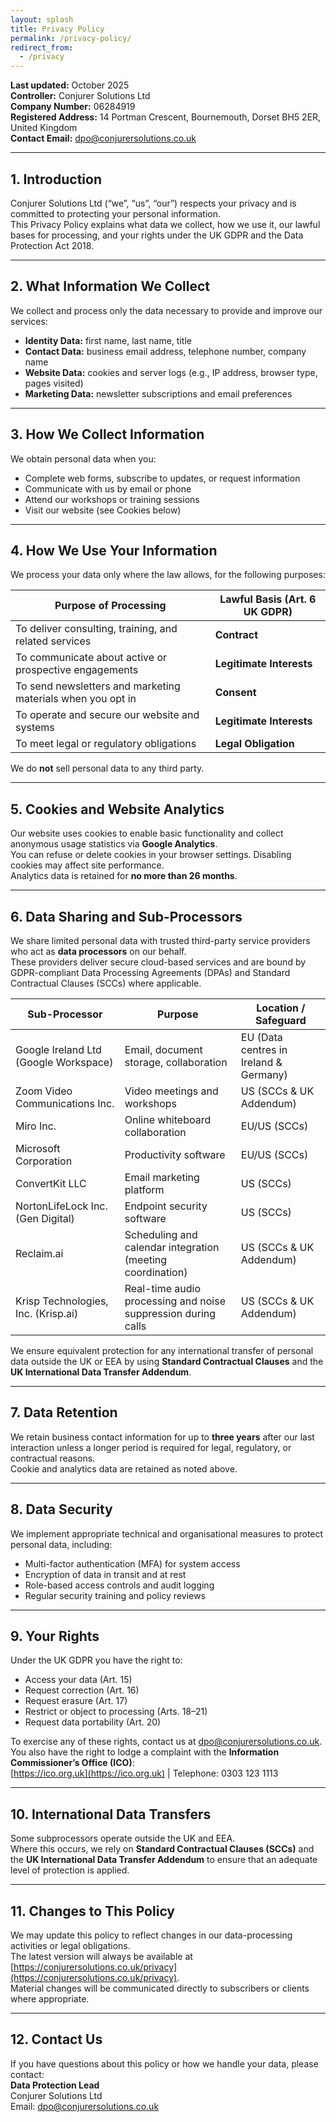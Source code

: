 ```yaml
---
layout: splash
title: Privacy Policy
permalink: /privacy-policy/
redirect_from:
  - /privacy
---
```


**Last updated:** October 2025  
**Controller:** Conjurer Solutions Ltd  
**Company Number:** 06284919  
**Registered Address:** 14 Portman Crescent, Bournemouth, Dorset BH5 2ER, United Kingdom  
**Contact Email:** [dpo@conjurersolutions.co.uk](mailto:dpo@conjurersolutions.co.uk)

---

## 1. Introduction

Conjurer Solutions Ltd (“we”, “us”, “our”) respects your privacy and is committed to protecting your personal information.  
This Privacy Policy explains what data we collect, how we use it, our lawful bases for processing, and your rights under the UK GDPR and the Data Protection Act 2018.

---

## 2. What Information We Collect

We collect and process only the data necessary to provide and improve our services:

- **Identity Data:** first name, last name, title  
- **Contact Data:** business email address, telephone number, company name  
- **Website Data:** cookies and server logs (e.g., IP address, browser type, pages visited)  
- **Marketing Data:** newsletter subscriptions and email preferences  

---

## 3. How We Collect Information

We obtain personal data when you:

- Complete web forms, subscribe to updates, or request information  
- Communicate with us by email or phone  
- Attend our workshops or training sessions  
- Visit our website (see Cookies below)

---

## 4. How We Use Your Information

We process your data only where the law allows, for the following purposes:

| **Purpose of Processing** | **Lawful Basis (Art. 6 UK GDPR)** |
|----------------------------|-----------------------------------|
| To deliver consulting, training, and related services | **Contract** |
| To communicate about active or prospective engagements | **Legitimate Interests** |
| To send newsletters and marketing materials when you opt in | **Consent** |
| To operate and secure our website and systems | **Legitimate Interests** |
| To meet legal or regulatory obligations | **Legal Obligation** |

We do **not** sell personal data to any third party.

---

## 5. Cookies and Website Analytics

Our website uses cookies to enable basic functionality and collect anonymous usage statistics via **Google Analytics**.  
You can refuse or delete cookies in your browser settings. Disabling cookies may affect site performance.  
Analytics data is retained for **no more than 26 months**.

---

## 6. Data Sharing and Sub-Processors

We share limited personal data with trusted third-party service providers who act as **data processors** on our behalf.  
These providers deliver secure cloud-based services and are bound by GDPR-compliant Data Processing Agreements (DPAs) and Standard Contractual Clauses (SCCs) where applicable.

| **Sub-Processor** | **Purpose** | **Location / Safeguard** |
|--------------------|-------------|---------------------------|
| Google Ireland Ltd (Google Workspace) | Email, document storage, collaboration | EU (Data centres in Ireland & Germany) |
| Zoom Video Communications Inc. | Video meetings and workshops | US (SCCs & UK Addendum) |
| Miro Inc. | Online whiteboard collaboration | EU/US (SCCs) |
| Microsoft Corporation | Productivity software | EU/US (SCCs) |
| ConvertKit LLC | Email marketing platform | US (SCCs) |
| NortonLifeLock Inc. (Gen Digital) | Endpoint security software | US (SCCs) |
| Reclaim.ai | Scheduling and calendar integration (meeting coordination) | US (SCCs & UK Addendum) |
| Krisp Technologies, Inc. (Krisp.ai) | Real-time audio processing and noise suppression during calls | US (SCCs & UK Addendum) |

We ensure equivalent protection for any international transfer of personal data outside the UK or EEA by using **Standard Contractual Clauses** and the **UK International Data Transfer Addendum**.

---

## 7. Data Retention

We retain business contact information for up to **three years** after our last interaction unless a longer period is required for legal, regulatory, or contractual reasons.  
Cookie and analytics data are retained as noted above.

---

## 8. Data Security

We implement appropriate technical and organisational measures to protect personal data, including:

- Multi-factor authentication (MFA) for system access  
- Encryption of data in transit and at rest  
- Role-based access controls and audit logging  
- Regular security training and policy reviews  

---

## 9. Your Rights

Under the UK GDPR you have the right to:

- Access your data (Art. 15)  
- Request correction (Art. 16)  
- Request erasure (Art. 17)  
- Restrict or object to processing (Arts. 18–21)  
- Request data portability (Art. 20)  

To exercise any of these rights, contact us at [dpo@conjurersolutions.co.uk](mailto:dpo@conjurersolutions.co.uk).  
You also have the right to lodge a complaint with the **Information Commissioner’s Office (ICO)**:  
[https://ico.org.uk](https://ico.org.uk) | Telephone: 0303 123 1113

---

## 10. International Data Transfers

Some subprocessors operate outside the UK and EEA.  
Where this occurs, we rely on **Standard Contractual Clauses (SCCs)** and the **UK International Data Transfer Addendum** to ensure that an adequate level of protection is applied.

---

## 11. Changes to This Policy

We may update this policy to reflect changes in our data-processing activities or legal obligations.  
The latest version will always be available at [https://conjurersolutions.co.uk/privacy](https://conjurersolutions.co.uk/privacy).  
Material changes will be communicated directly to subscribers or clients where appropriate.  

---

## 12. Contact Us

If you have questions about this policy or how we handle your data, please contact:  
**Data Protection Lead**  
Conjurer Solutions Ltd  
Email: [dpo@conjurersolutions.co.uk](mailto:dpo@conjurersolutions.co.uk)
